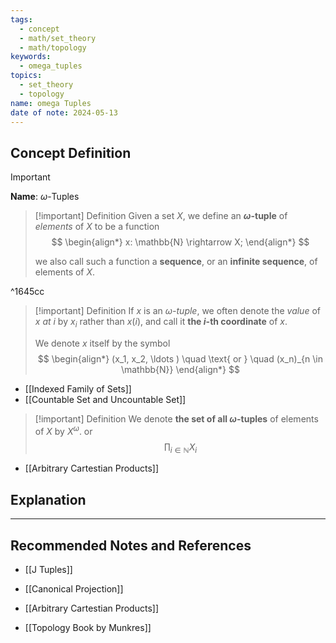 ```yaml
---
tags:
  - concept
  - math/set_theory
  - math/topology
keywords:
  - omega_tuples
topics:
  - set_theory
  - topology
name: omega Tuples
date of note: 2024-05-13
---
```


## Concept Definition

>[!important]
>**Name**: $\omega$-Tuples

>[!important] Definition
>Given a set $X$, we define an **$\omega$-tuple** of *elements* of $X$ to be a function
>$$
> \begin{align*}
> x: \mathbb{N} \rightarrow X;
> \end{align*}
>$$ 
>
> we also call such a function a **sequence**, or an **infinite sequence**, of elements of $X$. 

^1645cc

>[!important] Definition
> If $x$ is an *$\omega$-tuple*, we often denote the *value* of $x$ *at* $i$ by $x_i$ rather than $x(i)$, and call it **the $i$-th coordinate** of $x$. 
> 
> We denote $x$ itself by the symbol
> $$
> \begin{align*}
> (x_1, x_2, \ldots ) \quad \text{ or } \quad (x_n)_{n \in \mathbb{N}}
> \end{align*}
>$$ 

- [[Indexed Family of Sets]]
- [[Countable Set and Uncountable Set]]


>[!important] Definition
> We denote **the set of all $\omega$-tuples** of elements of $X$ by $X^{\omega}.$ or
>$$
>\prod_{i\in \mathbb{N}}X_{i}
>$$

- [[Arbitrary Cartestian Products]]


## Explanation





-----------
##  Recommended Notes and References

- [[J Tuples]]

- [[Canonical Projection]]
- [[Arbitrary Cartestian Products]]


- [[Topology Book by Munkres]]